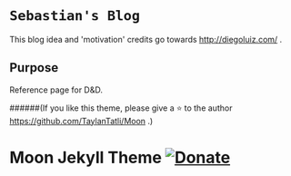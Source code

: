   
# `Sebastian's Blog`

This blog idea and 'motivation' credits go towards http://diegoluiz.com/ .

## Purpose

Reference page for D&D.

######(If you like this theme, please give a :star: to the author https://github.com/TaylanTatli/Moon .)
# Moon Jekyll Theme [![Donate](https://img.shields.io/badge/paypal-donate-blue.svg)](https://www.paypal.me/taylantatli/0usd)  
